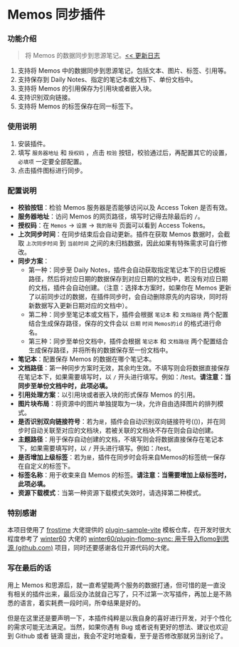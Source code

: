 
# Memos 同步插件

### 功能介绍

> 将 Memos 的数据同步到思源笔记。[<< 更新日志](https://github.com/Yimien/plugin-memos-sync/blob/main/CHANGELOG.md)

1. 支持将 Memos 中的数据同步到思源笔记，包括文本、图片、标签、引用等。
2. 支持保存到 Daily Notes、指定的笔记本或文档下、单份文档中。
3. 支持将 Memos 的引用保存为引用块或者嵌入块。
4. 支持识别双向链接。
5. 支持将 Memos 的标签保存在同一标签下。

### 使用说明

1. 安装插件。
2. 填写 `服务器地址` 和 `授权码` ，点击 `校验` 按钮，校验通过后，再配置其它的设置，`必填项` 一定要全部配置。
3. 点击插件图标进行同步。

### 配置说明

- **校验按钮**：检验 Memos 服务器是否能够访问以及 Access Token 是否有效。
- **服务器地址**：访问 Memos 的网页路径，填写时记得去除最后的 `/`。
- **授权码**：在 `Memos`  -> `设置`  -> `我的账号` 页面可以看到 Access Tokens。
- **上次同步时间**：在同步结束后会自动更新。插件在获取 Memos 数据时，会截取 `上次同步时间` 到 `当前时间` 之间的未归档数据，因此如果有特殊需求可自行修改。
- **同步方案**：
  - 第一种：同步至 Daily Notes，插件会自动获取指定笔记本下的日记模板路径，然后将对应日期的数据保存到对应日期的文档中，若没有对应日期的文档，插件会自动创建。（注意：选择本方案时，如果你在 Memos 更新了以前同步过的数据，在插件同步时，会自动删除原先的内容块，同时将新数据写入更新日期对应的文档中）。
  - 第二种：同步至笔记本或文档下，插件会根据 `笔记本` 和 `文档路径` 两个配置结合生成保存路径，保存的文件会以 `日期` `时间` `Memos的id` 的格式进行命名。
  - 第三种：同步至单份文档中，插件会根据 `笔记本` 和 `文档路径` 两个配置结合生成保存路径，并将所有的数据保存至一份文档中。
- **笔记本**：配置保存 Memos 的数据在哪个笔记本。
- **文档路径**：第一种同步方案时无效，其余均生效。不填写则会将数据直接保存在笔记本下，如果需要填写时，以 `/` 开头进行填写。例如：/test。**请注意：当同步至单份文档中时，此项必填。**
- **引用处理方案**：以引用块或者嵌入块的形式保存 Memos 的引用。
- **图片块布局**：将资源中的图片单独提取为一块，允许自由选择图片的排列模式。
- **是否识别双向链接符号**：若为`是`，插件会自动识别双向链接符号(())，并在同步时自动关联至对应的文档块，若被关联的文档块不存在则会自动创建。
- **主题路径**：用于保存自动创建的文档，不填写则会将数据直接保存在笔记本下，如果需要填写时，以 `/` 开头进行填写。例如：/test。
- **是否增加上级标签**：若为`是`，插件在同步时会将来自Memos的标签统一保存在自定义的标签下。
- **标签名称**：用于收束来自 Memos 的标签。**请注意：当需要增加上级标签时，此项必填。**
- **资源下载模式**：当第一种资源下载模式失效时，请选择第二种模式。

### 特别感谢

本项目使用了 [frostime](https://github.com/frostime) 大佬提供的 [plugin-sample-vite](https://github.com/frostime/plugin-sample-vite) 模板仓库，在开发时很大程度参考了 [winter60](https://github.com/winter60) 大佬的 [winter60/plugin-flomo-sync: 用于导入flomo到思源 (github.com)](https://github.com/winter60/plugin-flomo-sync) 项目，同时还要感谢各位开源代码的大佬。

### 写在最后的话

用上 Memos 和思源后，就一直希望能两个服务的数据打通，但可惜的是一直没有相关的插件出来，最后没办法就自己写了，只不过第一次写插件，再加上是不熟悉的语言，着实耗费一段时间，所幸结果是好的。

但是在这里还是要声明一下，本插件纯粹是以我自身的喜好进行开发，对于个性化的需求可能无法满足。当然，如果你遇有 Bug 或者说有更好的想法、建议也欢迎到 Github 或者 链滴 提出，我会不定时地查看，至于是否修改那就另当别论了。


